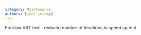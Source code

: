 ```yaml
---
category: Maintenance
authors: [joel-jeremy]
---
```


Fix slow VRT test - reduced number of iterations to speed up test
